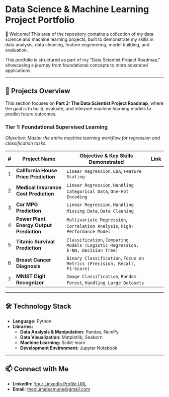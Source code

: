 # Data Science & Machine Learning Project Portfolio

👋 Welcome! This area of the repository contains a collection of my data science and machine learning projects, built to demonstrate my skills in data analysis, data cleaning, feature engineering, model building, and evaluation.

This portfolio is structured as part of my "Data Scientist Project Roadmap," showcasing a journey from foundational concepts to more advanced applications.

---

## 🚀 Projects Overview

This section focuses on **Part 3: The Data Scientist Project Roadmap**, where the goal is to build, evaluate, and interpret machine learning models to predict future outcomes.

### Tier 1: Foundational Supervised Learning
*Objective: Master the entire machine learning workflow for regression and classification tasks.*

| # | Project Name | Objective & Key Skills Demonstrated | Link |
|---|---|---|---|
| 1 | **California House Price Prediction** | `Linear Regression`, `EDA`, `Feature Scaling` ||
| 2 | **Medical Insurance Cost Prediction** | `Linear Regression`, `Handling Categorical Data`, `One-Hot Encoding` | 
| 3 | **Car MPG Prediction** | `Linear Regression`, `Handling Missing Data`, `Data Cleaning` | |
| 4 | **Power Plant Energy Output Prediction** | `Multivariate Regression`, `Correlation Analysis`, `High-Performance Model` |  |
| 5 | **Titanic Survival Prediction** | `Classification`, `Comparing Models (Logistic Regression, k-NN, Decision Tree)` | |
| 6 | **Breast Cancer Diagnosis** | `Binary Classification`, `Focus on Metrics (Precision, Recall, F1-Score)` |  |
| 7 | **MNIST Digit Recognizer** | `Image Classification`, `Random Forest`, `Handling Large Datasets` | |

---

## 🛠️ Technology Stack

* **Language:** Python
* **Libraries:**
    * **Data Analysis & Manipulation:** Pandas, NumPy
    * **Data Visualization:** Matplotlib, Seaborn
    * **Machine Learning:** Scikit-learn
    * **Development Environment:** Jupyter Notebook

---

## 📫 Connect with Me

* **LinkedIn:** [Your LinkedIn Profile URL](https://www.linkedin.com/in/olumide-amune/459b7a110)
* **Email:** theolumideamune@gmail.com
